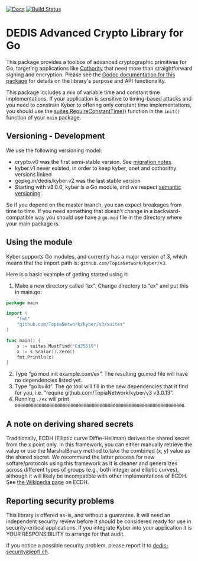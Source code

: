 [![Docs](https://img.shields.io/badge/docs-current-brightgreen.svg)](https://godoc.org/go.dedis.ch/kyber)
[![Build Status](https://travis-ci.org/dedis/kyber.svg?branch=master)](https://travis-ci.org/dedis/kyber)

DEDIS Advanced Crypto Library for Go
====================================

This package provides a toolbox of advanced cryptographic primitives for Go,
targeting applications like [Cothority](https://go.dedis.ch/cothority)
that need more than straightforward signing and encryption.
Please see the
[Godoc documentation for this package](https://godoc.org/go.dedis.ch/kyber)
for details on the library's purpose and API functionality.

This package includes a mix of variable time and constant time
implementations. If your application is sensitive to timing-based attacks
and you need to constrain Kyber to offering only constant time implementations,
you should use the [suites.RequireConstantTime()](https://godoc.org/go.dedis.ch/kyber/suites#RequireConstantTime)
function in the `init()` function of your `main` package.

Versioning - Development
------------------------

We use the following versioning model:

* crypto.v0 was the first semi-stable version. See [migration notes](https://github.com/dedis/kyber/wiki/Migration-from-gopkg.in-dedis-crypto.v0).
* kyber.v1 never existed, in order to keep kyber, onet and cothorithy versions linked
* gopkg.in/dedis/kyber.v2 was the last stable version
* Starting with v3.0.0, kyber is a Go module, and we respect [semantic versioning](https://golang.org/cmd/go/#hdr-Module_compatibility_and_semantic_versioning).

So if you depend on the master branch, you can expect breakages from time
to time. If you need something that doesn't change in a backward-compatible
way you should use have a `go.mod` file in the directory where your
main package is.

Using the module
----------------

Kyber supports Go modules, and currently has a major version of 3, which means that
the import path is: `github.com/TopiaNetwork/kyber/v3`.

Here is a basic example of getting started using it:
1. Make a new directory called “ex". Change directory to “ex" and put this in main.go:
```go
package main

import (
    "fmt"
    "github.com/TopiaNetwork/kyber/v3/suites"
)

func main() {
    s := suites.MustFind("Ed25519")
    x := s.Scalar().Zero()
    fmt.Println(x)
}
```
2. Type “go mod init example.com/ex”. The resulting go.mod file will have no dependencies listed yet.
3. Type “go build”. The go tool will fill in the new dependencies that it find for you, i.e. "require github.com/TopiaNetwork/kyber/v3 v3.0.13”.
4. Running `./ex` will print `0000000000000000000000000000000000000000000000000000000000000000`.

A note on deriving shared secrets
---------------------------------

Traditionally, ECDH (Elliptic curve Diffie-Hellman) derives the shared secret
from the x point only. In this framework, you can either manually retrieve the
value or use the MarshalBinary method to take the combined (x, y) value as the
shared secret. We recommend the latter process for new softare/protocols using
this framework as it is cleaner and generalizes across different types of groups
(e.g., both integer and elliptic curves), although it will likely be
incompatible with other implementations of ECDH. See [the Wikipedia
page](http://en.wikipedia.org/wiki/Elliptic_curve_Diffie%E2%80%93Hellman) on
ECDH.

Reporting security problems
---------------------------

This library is offered as-is, and without a guarantee. It will need an
independent security review before it should be considered ready for use in
security-critical applications. If you integrate Kyber into your application it
is YOUR RESPONSIBILITY to arrange for that audit.

If you notice a possible security problem, please report it
to dedis-security@epfl.ch.
